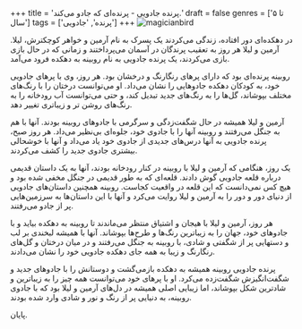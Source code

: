 +++
title = 'پرنده جادویی - پرنده‌ای که جادو می‌کند.'
draft = false
genres = ['تا ۵ سال']
tags = ['پرنده', 'جادویی']
+++
![magicianbird](/116.magicianBird.jpg)

در دهکده‌ای دور افتاده، زندگی می‌کردند یک پسرک به نام آرمین و خواهر کوچکترش، لیلا. آرمین و لیلا هر روز به تعقیب پرندگان در آسمان می‌پرداختند و زمانی که در حال بازی بازی می‌کردند، یک پرنده جادویی به نام روبینه به دهکده فرود می‌آمد.

روبینه پرنده‌ای بود که دارای پرهای رنگارنگ و درخشان بود. هر روز، وی با پرهای جادویی خود، به کودکان دهکده جادوهایی را نشان می‌داد. او می‌توانست درختان را با رنگ‌های مختلف بپوشاند، گل‌ها را به رنگ‌های جدید تبدیل کند، و حتی می‌توانست آب رودخانه را به رنگ‌های روشن تر و زیباتری تغییر دهد.

آرمین و لیلا همیشه در حال شگفت‌زدگی و سرگرمی با جادوهای روبینه بودند. آنها با هم به جنگل می‌رفتند و روبینه آنها را با جادوی خود، جلوه‌ای بی‌نظیر می‌داد. هر روز صبح، پرنده جادویی به آنها درس‌های جدیدی از جادوی خود یاد می‌داد و آنها با خوشحالی بیشتری جادوی جدید را کشف می‌کردند.

یک روز، هنگامی که آرمین و لیلا با روبینه در کنار رودخانه بودند، آنها به یک داستان قدیمی درباره قلعه جادویی گوش دادند. قلعه‌ای که به طور قدیمی در جنگل مخفی شده بود و هیچ کس نمی‌دانست که این قلعه در واقعیت کجاست. روبینه همچنین داستان‌های جادویی از دنیای دور و دور را به آرمین و لیلا روایت می‌کرد و آنها با این داستان‌ها به سرزمین‌هایی پر از جادو می‌رفتند.

هر روز، آرمین و لیلا با هیجان و اشتیاق منتظر می‌ماندند تا روبینه به دهکده بیاید و با جادوهای خود، جهان را به زیباترین رنگ‌ها و طرح‌ها بپوشاند. آنها با همیشه لبخندی بر لب و دستهایی پر از شگفتی و شادی، با روبینه به جنگل می‌رفتند و در میان درختان و گل‌های رنگارنگ و زیبا به همه جای دهکده جادویی خود را نشان می‌دادند.

پرنده جادویی روبینه همیشه به دهکده بازمی‌گشت و دوستانش را با جادوهای جدید و شگفت‌انگیزش شگفت‌زده می‌کرد. او با پرهای خود می‌توانست همه چیز را به زیباترین و شادترین شکل بپوشاند، اما زیبایی اصلی همیشه در دل‌های آرمین و لیلا بود که با جادوی روبینه، به دنیایی پر از رنگ و نور و شادی وارد شده بودند.

پایان.
